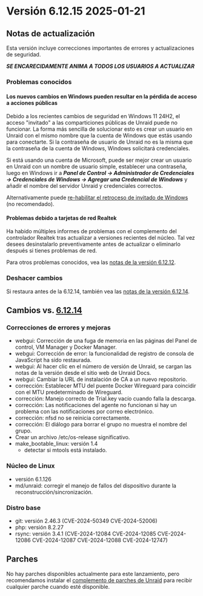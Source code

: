 # Versión 6.12.15 2025-01-21

## Notas de actualización

Esta versión incluye correcciones importantes de errores y actualizaciones de seguridad.

_**SE ENCARECIDAMENTE ANIMA A TODOS LOS USUARIOS A ACTUALIZAR**_

### Problemas conocidos

#### Los nuevos cambios en Windows pueden resultar en la pérdida de acceso a acciones públicas

Debido a los recientes cambios de seguridad en Windows 11 24H2, el acceso "invitado" a las comparticiones públicas de Unraid puede no funcionar. La forma más sencilla de solucionar esto es crear un usuario en Unraid con el mismo nombre que la cuenta de Windows que estás usando para conectarte. Si la contraseña de usuario de Unraid no es la misma que la contraseña de la cuenta de Windows, Windows solicitará credenciales.

Si está usando una cuenta de Microsoft, puede ser mejor crear un usuario en Unraid con un nombre de usuario simple, establecer una contraseña, luego en Windows ir a _**Panel de Control → Administrador de Credenciales → Credenciales de Windows → Agregar una Credencial de Windows**_ y añadir el nombre del servidor Unraid y credenciales correctos.

Alternativamente puede [re-habilitar el retroceso de invitado de Windows](https://techcommunity.microsoft.com/blog/filecab/accessing-a-third-party-nas-with-smb-in-windows-11-24h2-may-fail/4154300) (no recomendado).

#### Problemas debido a tarjetas de red Realtek

Ha habido múltiples informes de problemas con el complemento del controlador Realtek tras actualizar a versiones recientes del núcleo. Tal vez desees desinstalarlo preventivamente antes de actualizar o eliminarlo después si tienes problemas de red.

Para otros problemas conocidos, vea las [notas de la versión 6.12.12](6.12.12.md#known-issues).

### Deshacer cambios

Si restaura antes de la 6.12.14, también vea las [notas de la versión 6.12.14](6.12.14.md#rolling-back).

## Cambios vs. [6.12.14](6.12.14.md)

### Correcciones de errores y mejoras

- webgui: Corrección de una fuga de memoria en las páginas del Panel de control, VM Manager y Docker Manager.
- webgui: Corrección de error: la funcionalidad de registro de consola de JavaScript ha sido restaurada.
- webgui: Al hacer clic en el número de versión de Unraid, se cargan las notas de la versión desde el sitio web de Unraid Docs.
- webgui: Cambiar la URL de instalación de CA a un nuevo repositorio.
- corrección: Establecer MTU del puente Docker Wireguard para coincidir con el MTU predeterminado de Wireguard.
- corrección: Manejo correcto de Trial.key vacío cuando falla la descarga.
- corrección: Las notificaciones del agente no funcionan si hay un problema con las notificaciones por correo electrónico.
- corrección: nfsd no se reinicia correctamente.
- corrección: El diálogo para borrar el grupo no muestra el nombre del grupo.
- Crear un archivo /etc/os-release significativo.
- make\_bootable\_linux: versión 1.4
  - detectar si mtools está instalado.

### Núcleo de Linux

- versión 6.1.126
- md/unraid: corregir el manejo de fallos del dispositivo durante la reconstrucción/sincronización.

### Distro base

- git: versión 2.46.3 (CVE-2024-50349 CVE-2024-52006)
- php: versión 8.2.27
- rsync: versión 3.4.1 (CVE-2024-12084 CVE-2024-12085 CVE-2024-12086 CVE-2024-12087 CVE-2024-12088 CVE-2024-12747)

## Parches

No hay parches disponibles actualmente para este lanzamiento, pero recomendamos instalar el
[complemento de parches de Unraid](https://forums.unraid.net/topic/185560-unraid-patch-plugin/) para recibir cualquier parche cuando esté disponible.
